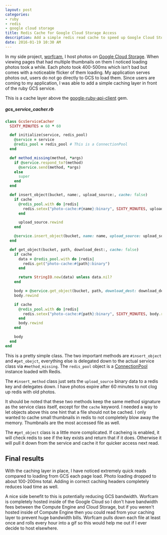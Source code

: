 ```yaml
---
layout: post
categories:
- ruby
- redis
- google cloud storage
title: Redis Cache for Google Cloud Storage Access
description: Add a simple redis read cache to speed up Google Cloud Storage access
date: 2016-01-19 10:30 AM
---
```


In my side project, [worfcam][worfcam], I host photos on [Google Cloud Storage][gcs]. When viewing pages that had multiple thumbnails on them I noticed loading photos took a while. Each photo took 400-500ms which isn't bad but comes with a noticeable flicker of them loading. My application serves photos out, users do not go directly to GCS to load them. Since users are coming to my application, I was able to add a simple caching layer in front of the ruby GCS service.

This is a cache layer above the [google-ruby-api-client][grac] gem.

##### gcs_service_cacher.rb

```ruby
class GcsServiceCacher
  SIXTY_MINUTES = 60 * 60

  def initialize(service, redis_pool)
    @service = service
    @redis_pool = redis_pool # This is a ConnectionPool
  end

  def method_missing(method, *args)
    if @service.respond_to?(method)
      @service.send(method, *args)
    else
      super
    end
  end

  def insert_object(bucket, name:, upload_source:, cache: false)
    if cache
      @redis_pool.with do |redis|
        redis.setex("photo-cache:#{name}:binary", SIXTY_MINUTES, upload_source.read)
      end

      upload_source.rewind
    end

    @service.insert_object(bucket, name: name, upload_source: upload_source)
  end

  def get_object(bucket, path, download_dest:, cache: false)
    if cache
      data = @redis_pool.with do |redis|
        redis.get("photo-cache:#{path}:binary")
      end

      return StringIO.new(data) unless data.nil?
    end

    body = @service.get_object(bucket, path, download_dest: download_dest)
    body.rewind

    if cache
      @redis_pool.with do |redis|
        redis.setex("photo-cache:#{path}:binary", SIXTY_MINUTES, body.read)
      end
      body.rewind
    end

    body
  end
end
```

This is a pretty simple class. The two important methods are `#insert_object` and `#get_obejct`, everything else is delegated down to the actual service class via `#method_missing`. The `redis_pool` object is a [ConnectionPool][connectionpool] instance loaded with Redis.

The `#insert_method` class just sets the `upload_source` binary data to a redis key and delegates down. I have photos expire after 60 minutes to not clog up redis with old photos.

It should be noted that these two methods keep the same method signature as the service class itself, except for the `cache` keyword. I needed a way to let objects above this one hint that a file should not be cached. I only wanted to cache small thumbnails in redis to not completely blow away the memory. Thumbnails are the most accessed file as well.

The `#get_object` class is a little more complicated. If cacheing is enabled, it will check redis to see if the key exists and return that if it does. Otherwise it will pull it down from the service and cache it for quicker access next read.

## Final results

With the caching layer in place, I have noticed extremely quick reads compared to loading from GCS each page load. Photo loading dropped to about 100-200ms total. Adding in correct caching headers completely reduces load time as well.

A nice side benefit to this is potentially reducing GCS bandwidth. Worfcam is completely hosted inside of the Google Cloud so I don't have bandwidth fees between the Compute Engine and Cloud Storage, but if you weren't hosted inside of Compute Engine then you could read from your caching layer to prevent huge bandwidth bills. Worfcam pulls down each file at least once and rolls every hour into a gif so this would help me out if I ever decide to host elsewhere.

[worfcam]: https://worfcam.com/
[gcs]: https://cloud.google.com/storage/
[grac]: https://github.com/google/google-api-ruby-client
[connectionpool]: https://github.com/mperham/connection_pool
